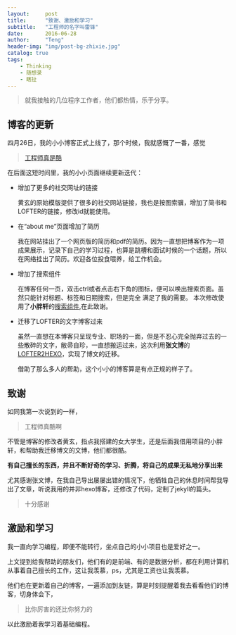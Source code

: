 ```yaml
---
layout:     post
title:      "致谢、激励和学习"
subtitle:   "工程师的名字叫雷锋"
date:       2016-06-28
author:     "Teng"
header-img: "img/post-bg-zhixie.jpg"
catalog: true
tags:
    - Thinking
    - 随想录
    - 瞎扯
---
```

> 就我接触的几位程序工作者，他们都热情，乐于分享。

## 博客的更新 

四月26日，我的小小博客正式上线了，那个时候，我就感慨了一番，感觉

> [工程师真是酷](http://tengblog.com/2016/04/26/Tengblog001/)


在后面这短时间里，我的小小页面继续更新迭代：

- 增加了更多的社交网址的链接

  黄玄的原始模版提供了很多的社交网站链接，我也是按图索骥，增加了简书和LOFTER的链接，修改id就能使用。

- 在“about me”页面增加了简历

  我在网站挂出了一个网页版的简历和pdf的简历。因为一直想把博客作为一项成果展示，记录下自己的学习过程，也算是跳槽和面试时候的一个话题，所以在网络挂出了简历。欢迎各位投食喂养，给工作机会。
  
- 增加了搜索组件

  在博客任何一页，双击ctrl或者点击右下角的图标，便可以唤出搜索页面。虽然只能针对标题、标签和日期搜索，但是完全
  满足了我的需要。
  本次修改使用了**小胖轩**的[搜索组件](https://codeboy.me/2015/07/11/jekyll-search/),在此致谢。

- 迁移了LOFTER的文字博客过来

  虽然一直想在本博客只呈现专业、职场的一面，但是不忍心完全抛弃过去的一些散碎的文字，敝帚自珍，一直想搬运过来，这次利用**张文博**的[LOFTER2HEXO](http://zwb.io/2016/02/26/LOFTER2Hexo-LOFTER%E5%8D%9A%E5%AE%A2%E6%90%AC%E5%AE%B6%E5%88%B0Hexo%E5%B7%A5%E5%85%B7/#comments)，实现了博文的迁移。
    
  借助了那么多人的帮助，这个小小的博客算是有点正规的样子了。

## 致谢

如同我第一次说到的一样，
> 工程师真酷啊

不管是博客的修改者黄玄，指点我搭建的女大学生，还是后面我借用项目的小胖轩，和帮助我迁移博文的文博，他们都很酷。

**有自己擅长的东西，并且不断好奇的学习、折腾，将自己的成果无私地分享出来**

尤其感谢张文博，在我自己导出屡屡出错的情况下，他牺牲自己的休息时间帮我导出了文章，听说我用的并非hexo博客，还修改了代码，定制了jekyll的篇头。

> 十分感谢
  
## 激励和学习

我一直向学习编程，即便不能转行，坐点自己的小小项目也是爱好之一。

上文提到给我帮助的朋友们，他们有的是前端、有的是数据分析，都在利用计算机从事着自己擅长的工作，这让我羡慕，ps，尤其是工资也让我羡慕。

他们也在更新着自己的博客，一遍添加到友链，算是时刻提醒着我去看看他们的博客，切身体会下，

> 比你厉害的还比你努力的

以此激励着我学习着基础编程。




